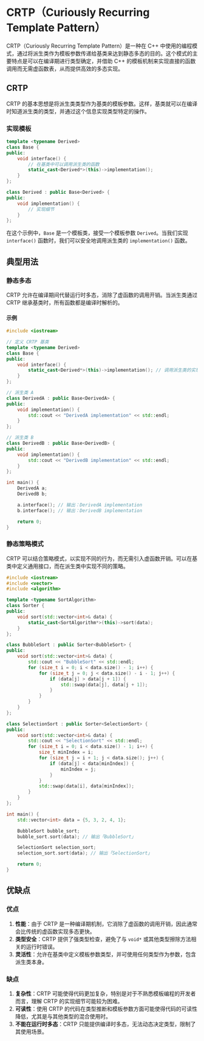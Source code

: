 # CRTP（Curiously Recurring Template Pattern）

CRTP（Curiously Recurring Template Pattern）是一种在 C++ 中使用的编程模式，通过将派生类作为模板参数传递给基类来达到静态多态的目的。这个模式的主要特点是可以在编译期进行类型确定，并借助 C++ 的模板机制来实现直接的函数调用而无需虚函数表，从而提供高效的多态实现。

## CRTP

CRTP 的基本思想是将派生类类型作为基类的模板参数。这样，基类就可以在编译时知道派生类的类型，并通过这个信息实现类型特定的操作。

### 实现模板

```cpp
template <typename Derived>
class Base {
public:
    void interface() {
        // 在基类中可以调用派生类的函数
        static_cast<Derived*>(this)->implementation();
    }
};

class Derived : public Base<Derived> {
public:
    void implementation() {
        // 实现细节
    }
};
```

在这个示例中，`Base` 是一个模板类，接受一个模板参数 `Derived`。当我们实现 `interface()` 函数时，我们可以安全地调用派生类的 `implementation()` 函数。

## 典型用法

### 静态多态

CRTP 允许在编译期间代替运行时多态，消除了虚函数的调用开销。当派生类通过 CRTP 继承基类时，所有函数都是编译时解析的。

#### 示例

```cpp
#include <iostream>

// 定义 CRTP 基类
template <typename Derived>
class Base {
public:
    void interface() {
        static_cast<Derived*>(this)->implementation(); // 调用派生类的实现
    }
};

// 派生类 A
class DerivedA : public Base<DerivedA> {
public:
    void implementation() {
        std::cout << "DerivedA implementation" << std::endl;
    }
};

// 派生类 B
class DerivedB : public Base<DerivedB> {
public:
    void implementation() {
        std::cout << "DerivedB implementation" << std::endl;
    }
};

int main() {
    DerivedA a;
    DerivedB b;

    a.interface(); // 输出：DerivedA implementation
    b.interface(); // 输出：DerivedB implementation

    return 0;
}
```

### 静态策略模式

CRTP 可以结合策略模式，以实现不同的行为，而无需引入虚函数开销。可以在基类中定义通用接口，而在派生类中实现不同的策略。

```cpp
#include <iostream>
#include <vector>
#include <algorithm>

template <typename SortAlgorithm>
class Sorter {
public:
    void sort(std::vector<int>& data) {
        static_cast<SortAlgorithm*>(this)->sort(data);
    }
};

class BubbleSort : public Sorter<BubbleSort> {
public:
    void sort(std::vector<int>& data) {
        std::cout << "BubbleSort" << std::endl;
        for (size_t i = 0; i < data.size() - 1; i++) {
            for (size_t j = 0; j < data.size() - i - 1; j++) {
                if (data[j] > data[j + 1]) {
                    std::swap(data[j], data[j + 1]);
                }
            }
        }
    }
};

class SelectionSort : public Sorter<SelectionSort> {
public:
    void sort(std::vector<int>& data) {
        std::cout << "SelectionSort" << std::endl;
        for (size_t i = 0; i < data.size() - 1; i++) {
            size_t minIndex = i;
            for (size_t j = i + 1; j < data.size(); j++) {
                if (data[j] < data[minIndex]) {
                    minIndex = j;
                }
            }
            std::swap(data[i], data[minIndex]);
        }
    }
};

int main() {
    std::vector<int> data = {5, 3, 2, 4, 1};

    BubbleSort bubble_sort;
    bubble_sort.sort(data); // 输出「BubbleSort」

    SelectionSort selection_sort;
    selection_sort.sort(data); // 输出「SelectionSort」

    return 0;
}
```

## 优缺点

### 优点

1. **性能**：由于 CRTP 是一种编译期机制，它消除了虚函数的调用开销，因此通常会比传统的虚函数实现多态更快。
2. **类型安全**：CRTP 提供了强类型检查，避免了与 `void*` 或其他类型擦除方法相关的运行时错误。
3. **灵活性**：允许在基类中定义模板参数类型，并可使用任何类型作为参数，包含派生类本身。

### 缺点

1. **复杂性**：CRTP 可能使得代码更加复杂，特别是对于不熟悉模板编程的开发者而言，理解 CRTP 的实现细节可能较为困难。
2. **可读性**：使用 CRTP 的代码在类型推断和模板参数方面可能使得代码的可读性降低，尤其是与其他类型的混合使用时。
3. **不能在运行时多态**：CRTP 只能提供编译时多态，无法动态决定类型，限制了其使用场景。
